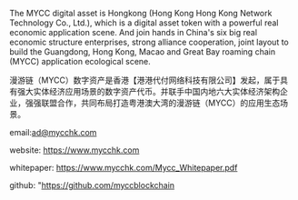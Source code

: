 

The MYCC digital asset is Hongkong (Hong Kong Hong Kong Network Technology Co., Ltd.), which is a digital asset token with a powerful real economic application scene. And join hands in China's six big real economic structure enterprises, strong alliance cooperation, joint layout to build the Guangdong, Hong Kong, Macao and Great Bay roaming chain (MYCC) application ecological scene. 


漫游链（MYCC）数字资产是香港【港港代付网络科技有限公司】发起，属于具有强大实体经济应用场景的数字资产代币。并联手中国内地六大实体经济架构企业，强强联盟合作，共同布局打造粤港澳大湾的漫游链（MYCC）的应用生态场景。

 email:ad@mycchk.com
 
 website: https://www.mycchk.com
 
 whitepaper: https://www.mycchk.com/Mycc_Whitepaper.pdf
 
 github: "https://github.com/myccblockchain
